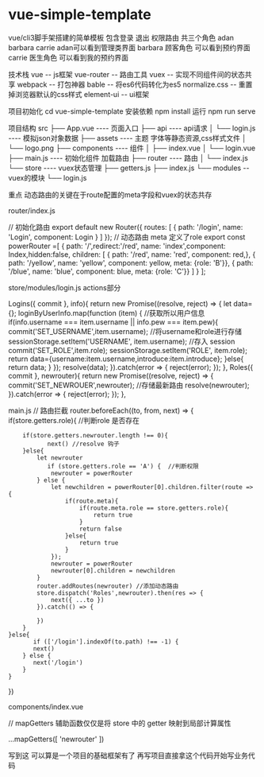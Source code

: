 # vue-simple-template
vue/cli3脚手架搭建的简单模板 包含登录 退出 权限路由
共三个角色 adan barbara carrie
adan可以看到管理类界面
barbara 顾客角色 可以看到预约界面
carrie  医生角色 可以看到我的预约界面

技术栈
vue                 -- js框架
vue-router          -- 路由工具
vuex                -- 实现不同组件间的状态共享
webpack             -- 打包神器
bable               -- 将es6代码转化为es5
normalize.css       -- 重置掉浏览器默认的css样式
element-ui          -- ui框架

项目初始化
cd vue-simple-template
安装依赖
npm install 
运行
npm run serve

项目结构
src
├── App.vue ---- 页面入口
├── api ---- api请求
│   └── login.js ---- 模拟json对象数据
├── assets ---- 主题 字体等静态资源,css样式文件
│   └── logo.png
├── components ---- 组件
│   ├── index.vue
│   └── login.vue
├── main.js ---- 初始化组件 加载路由
├── router ---- 路由
│   └── index.js
└── store ---- vuex状态管理
├── getters.js
├── index.js
└── modules --vuex的模块
└── login.js

重点
动态路由的关键在于route配置的meta字段和vuex的状态共存

router/index.js 

// 初始化路由
export default new Router({
  routes: [
    {
      path: '/login',
      name: 'Login',
      component: Login
    }
  ]
});
// 动态路由 meta 定义了role
export const powerRouter =[
    { path: '/',redirect:'/red', name: 'index',component: Index,hidden:false,
      children: [
        { path: '/red', name: 'red', component: red,},
        { path: '/yellow', name: 'yellow', component: yellow, meta: {role: 'B'}},
        { path: '/blue', name: 'blue', component: blue, meta: {role: 'C'}}
      ]
    }
];


store/modules/login.js  actions部分

Logins({ commit }, info){
          return new Promise((resolve, reject) => {
              let data={};
              loginByUserInfo.map(function (item) { //获取所以用户信息
                  if(info.username === item.username || info.pew === item.pew){
                      commit('SET_USERNAME',item.username);  //将username和role进行存储
                      sessionStorage.setItem('USERNAME', item.username); //存入 session
                      commit('SET_ROLE',item.role);
                      sessionStorage.setItem('ROLE', item.role);
                      return data={username:item.username,introduce:item.introduce};
                  }else{
                      return data;
                  }
            });
              resolve(data);
        }).catch(error => {
            reject(error);
        });
      },
      Roles({ commit }, newrouter){
        return new Promise((resolve, reject) => {
              commit('SET_NEWROUER',newrouter); //存储最新路由
              resolve(newrouter);
        }).catch(error => {
            reject(error);
        });
      },



main.js 
// 路由拦截
router.beforeEach((to, from, next) => {
    if(store.getters.role){ //判断role 是否存在
 
        if(store.getters.newrouter.length !== 0){
               next() //resolve 钩子
        }else{
            let newrouter
               if (store.getters.role == 'A') {  //判断权限
                newrouter = powerRouter
            } else {
                let newchildren = powerRouter[0].children.filter(route => {
                    if(route.meta){
                        if(route.meta.role == store.getters.role){
                            return true
                        }
                        return false
                    }else{
                        return true
                    }
                });
                newrouter = powerRouter
                newrouter[0].children = newchildren
            }
            router.addRoutes(newrouter) //添加动态路由
            store.dispatch('Roles',newrouter).then(res => {
                next({ ...to })
            }).catch(() => {       
 
            })
        }
    }else{
           if (['/login'].indexOf(to.path) !== -1) {
           next()
        } else {
           next('/login')
        }
    }
})


components/index.vue 

// mapGetters 辅助函数仅仅是将 store 中的 getter 映射到局部计算属性
 
...mapGetters([
        'newrouter'
    ])

写到这 可以算是一个项目的基础框架有了 再写项目直接拿这个代码开始写业务代码

